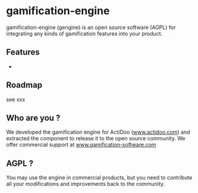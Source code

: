 # gamification-engine

gamification-engine (gengine) is an open source software (AGPL) for integrating any kinds of gamification features into your product.

## Features
* 

## Roadmap
see xxx

## Who are you ?
We developed the gamification engine for ActiDoo (www.actidoo.com) and extracted the component to release it to the open source community.
We offer commercial support at www.gamification-software.com

## AGPL ?
You may use the engine in commercial products, but you need to contribute all your modifications and improvements back to the community.

